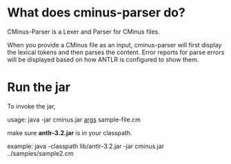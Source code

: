 # What does cminus-parser do? #

CMinus-Parser is a Lexer and Parser for CMinus files.

When you provide a CMinus file as an input, cminus-parser will first display the lexical tokens and then parses the content. Error reports for parse errors will be displayed based on how ANTLR is configured to show them.

# Run the jar #

To invoke the jar,

usage: java -jar cminus.jar [args](args.md) sample-file.cm

make sure **antlr-3.2.jar** is in your classpath.

example:
java -classpath lib/antlr-3.2.jar -jar cminus.jar ../samples/sample2.cm